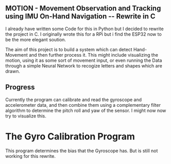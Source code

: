 ## MOTION - Movement Observation and Tracking using IMU On-Hand Navigation -- Rewrite in C

I already have written some Code for this in Python but I decided to rewrite the project in C. I originally wrote this for a RPi but i find the ESP32 now to be the more elegant soution. 

The aim of this project is to build a system which can detect Hand-Movement and then further process it. This might include visualizing the motion, using it as some sort of movement input, or even running the Data through a simple Neural Network to recogize letters and shapes which are drawn. 

## Progress
Currently the program can calibrate and read the gyroscope and accelerometer data, and then combine them using a complementary filter algorithm to determine the pitch roll and yaw of the sensor. I might now now try to visualize this. 

# The Gyro Calibration Program
This program determines the bias that the Gyroscope has. But is still not working for this rewrite.

